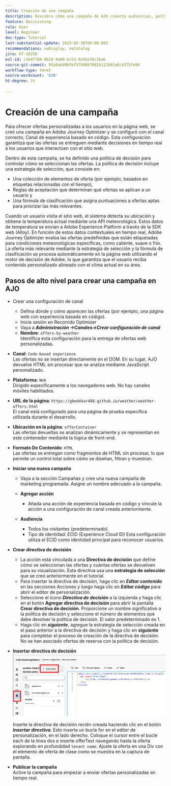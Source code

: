 ```yaml
---
title: Creación de una campaña
description: Descubra cómo una campaña de AJO conecta audiencias, políticas de decisión y canales para ofrecer ofertas personalizadas en el momento adecuado en todos los puntos de contacto de los clientes.
feature: Decisioning
role: User
level: Beginner
doc-type: Tutorial
last-substantial-update: 2025-05-30T00:00:00Z
recommendations: noDisplay, noCatalog
jira: KT-18258
exl-id: c3e4f760-9b10-4a99-bc53-9245e76c1bab
source-git-commit: 95a8abd08fbf57900870826112b01a8cd375fe96
workflow-type: tm+mt
source-wordcount: '639'
ht-degree: 1%

---
```


# Creación de una campaña

Para ofrecer ofertas personalizadas a los usuarios en la página web, se creó una campaña en Adobe Journey Optimizer y se configuró con el canal correcto, Canal de experiencia basado en código. Esta configuración garantiza que las ofertas se entreguen mediante decisiones en tiempo real a los usuarios que interactúen con el sitio web.

Dentro de esta campaña, se ha definido una política de decisión para controlar cómo se seleccionan las ofertas. La política de decisión incluye una estrategia de selección, que consiste en:

- Una colección de elementos de oferta (por ejemplo, basados en etiquetas relacionadas con el tiempo),
- Reglas de aceptación que determinan qué ofertas se aplican a un usuario y
- Una fórmula de clasificación que asigna puntuaciones a ofertas aptas para priorizar las más relevantes.

Cuando un usuario visita el sitio web, el sistema detecta su ubicación y obtiene la temperatura actual mediante una API meteorológica. Estos datos de temperatura se envían a Adobe Experience Platform a través de la SDK web (Alloy). En función de estos datos contextuales en tiempo real, Adobe Journey Optimizer evalúa las ofertas predefinidas que están etiquetadas para condiciones meteorológicas específicas, como caliente, suave o frío. La oferta más relevante mediante la estrategia de selección y la fórmula de clasificación se procesa automáticamente en la página web utilizando el motor de decisión de Adobe, lo que garantiza que el usuario reciba contenido personalizado alineado con el clima actual en su área.


## Pasos de alto nivel para crear una campaña en AJO

- Crear una configuración de canal
   - Defina dónde y cómo aparecen las ofertas (por ejemplo, una página web con experiencia basada en código).
   - Inicie sesión en Recorrido Optimizer
   - Vaya a _**Administración ->Canales->Crear configuración de canal**_
   - **Nombre**: `offers-by-weather`\
     Identifica esta configuración para la entrega de ofertas web personalizadas.
- **Canal**:
  `Code-based experience`\
  Las ofertas no se insertan directamente en el DOM. En su lugar, AJO devuelve HTML sin procesar que se analiza mediante JavaScript personalizado.
- **Plataforma**: `Web`\
  Dirigido específicamente a los navegadores web. No hay canales móviles habilitados.

- **URL de la página**: `https://gbedekar489.github.io/weather/weather-offers.html`\
  El canal está configurado para una página de prueba específica utilizada durante el desarrollo.
- **Ubicación en la página**: `offerContainer`\
  Las ofertas devueltas se analizan dinámicamente y se representan en este contenedor mediante la lógica de front-end.

- **Formato De Contenido**: `HTML`\
  Las ofertas se entregan como fragmentos de HTML sin procesar, lo que permite un control total sobre cómo se diseñan, filtran y muestran.


- **Iniciar una nueva campaña**
   - Vaya a la sección Campañas y cree una nueva campaña de marketing programada. Asigne un nombre adecuado a la campaña.
   - **Agregar acción**
      - Añada una acción de experiencia basada en código y vincule la acción a una configuración de canal creada anteriormente.



   - **Audiencia**
      - Todos los visitantes (predeterminado).
      - Tipo de identidad: ECID (Experience Cloud ID)
Esta configuración utiliza el ECID como identidad principal para reconocer usuarios.


- **Crear directiva de decisión**
   - La acción está vinculada a una **Directiva de decisión** que define cómo se seleccionan las ofertas y cuántas ofertas se devuelven para su visualización. Esta directiva usa una **estrategia de selección** que se creó anteriormente en el tutorial.
   - Para insertar la directiva de decisión, haga clic en **_Editar contenido_** en las secciones Acciones y luego haga clic en **_Editar código_** para abrir el editor de personalización.
   - Seleccione el icono _**Directiva de decisión**_ a la izquierda y haga clic en el botón **Agregar directiva de decisión** para abrir la pantalla **Crear directiva de decisión**. Proporcione un nombre significativo a la política de decisión y seleccione el número de elementos que debe devolver la política de decisión. El valor predeterminado es 1.
   - Haga clic en **_siguiente_**, agregue la estrategia de selección creada en el paso anterior a la directiva de decisión y haga clic en **siguiente** para completar el proceso de creación de la directiva de decisión. No se han asociado ofertas de reserva con la política de decisión.



- **Insertar directiva de decisión**
  ![editor de personalización](assets/personalization-editor.png)

  Inserte la directiva de decisión recién creada haciendo clic en el botón _**Insertar directiva**_. Esto inserta un bucle for en el editor de personalización, en el lado derecho.
Coloque el cursor entre el bucle each de la línea dos e inserte offerText navegando hasta la oferta explorando en profundidad `tenant name`. Ajuste la oferta en una Div con el elemento de oferta de clase como se muestra en la captura de pantalla.



- **Publicar la campaña**\
  Active la campaña para empezar a enviar ofertas personalizadas en tiempo real.
